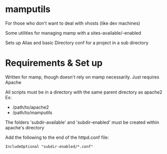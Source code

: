 # mamputils
For those who don't want to deal with vhosts (like dev machines)

Some utilities for managing mamp with a sites-available/-enabled

Sets up Alias and basic Directory conf for a project in a sub directory

# Requirements & Set up
Written for mamp, though doesn't rely on mamp necessarily. Just requires Apache

All scripts must be in a directory with the same parent directory as apache2
Ex:
- /path/to/apache2
- /path/to/mamputils

The folders 'subdir-available' and 'subdir-enabled' must be created within apache's directory

Add the following to the end of the httpd.conf file:
```
IncludeOptional "subdir-enabled/*.conf"
```
